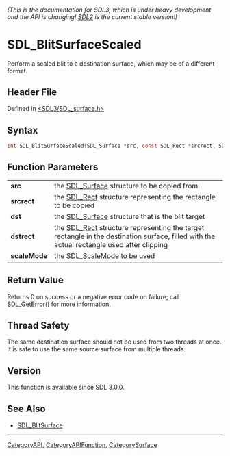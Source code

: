 ###### (This is the documentation for SDL3, which is under heavy development and the API is changing! [SDL2](https://wiki.libsdl.org/SDL2/) is the current stable version!)
# SDL_BlitSurfaceScaled

Perform a scaled blit to a destination surface, which may be of a different format.

## Header File

Defined in [<SDL3/SDL_surface.h>](https://github.com/libsdl-org/SDL/blob/main/include/SDL3/SDL_surface.h)

## Syntax

```c
int SDL_BlitSurfaceScaled(SDL_Surface *src, const SDL_Rect *srcrect, SDL_Surface *dst, SDL_Rect *dstrect, SDL_ScaleMode scaleMode);

```

## Function Parameters

|                   |                                                                                                                                                       |
| ----------------- | ----------------------------------------------------------------------------------------------------------------------------------------------------- |
| **src**           | the [SDL_Surface](SDL_Surface) structure to be copied from                                                                                            |
| **srcrect**       | the [SDL_Rect](SDL_Rect) structure representing the rectangle to be copied                                                                            |
| **dst**           | the [SDL_Surface](SDL_Surface) structure that is the blit target                                                                                      |
| **dstrect**       | the [SDL_Rect](SDL_Rect) structure representing the target rectangle in the destination surface, filled with the actual rectangle used after clipping |
| **scaleMode**     | the [SDL_ScaleMode](SDL_ScaleMode) to be used                                                                                                         |

## Return Value

Returns 0 on success or a negative error code on failure; call
[SDL_GetError](SDL_GetError)() for more information.

## Thread Safety

The same destination surface should not be used from two threads at once. It is safe to use the same source surface from multiple threads.

## Version

This function is available since SDL 3.0.0.

## See Also

- [SDL_BlitSurface](SDL_BlitSurface)

----
[CategoryAPI](CategoryAPI), [CategoryAPIFunction](CategoryAPIFunction), [CategorySurface](CategorySurface)

